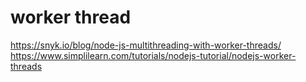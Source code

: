 # worker thread

https://snyk.io/blog/node-js-multithreading-with-worker-threads/
https://www.simplilearn.com/tutorials/nodejs-tutorial/nodejs-worker-threads
